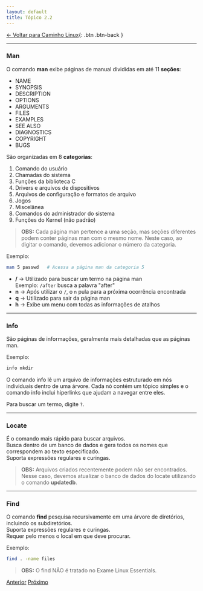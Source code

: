 ```yaml
---
layout: default 
title: Tópico 2.2
---
```


[← Voltar para Caminho Linux](/linux-essentials/01-book-lpi/Topico-02-Caminho-Linux/){: .btn .btn-back }

---

### Man

O comando **man** exibe páginas de manual divididas em até 11 **seções**:

- NAME
- SYNOPSIS
- DESCRIPTION
- OPTIONS
- ARGUMENTS
- FILES
- EXAMPLES
- SEE ALSO
- DIAGNOSTICS
- COPYRIGHT
- BUGS

São organizadas em 8 **categorias**:

1. Comando do usuário
2. Chamadas do sistema
3. Funções da biblioteca C
4. Drivers e arquivos de dispositivos
5. Arquivos de configuração e formatos de arquivo
6. Jogos
7. Miscelânea
8. Comandos do administrador do sistema
9. Funções do Kernel (não padrão)

> **OBS:** Cada página man pertence a uma seção, mas seções diferentes podem conter páginas man com o mesmo nome. Neste caso, ao digitar o comando, devemos adicionar o número da categoria.

Exemplo:
```sh
man 5 passwd   # Acessa a página man da categoria 5
```

- **/** → Utilizado para buscar um termo na página man  
  Exemplo: `/after` busca a palavra "after"
- **n** → Após utilizar o `/`, o `n` pula para a próxima ocorrência encontrada
- **q** → Utilizado para sair da página man
- **h** → Exibe um menu com todas as informações de atalhos

---

### Info

São páginas de informações, geralmente mais detalhadas que as páginas man.

Exemplo:
```sh
info mkdir
```
O comando info lê um arquivo de informações estruturado em nós individuais dentro de uma árvore. Cada nó contém um tópico simples e o comando info inclui hiperlinks que ajudam a navegar entre eles.

Para buscar um termo, digite `?`.

---

### Locate

É o comando mais rápido para buscar arquivos.  
Busca dentro de um banco de dados e gera todos os nomes que correspondem ao texto especificado.  
Suporta expressões regulares e curingas.

> **OBS:** Arquivos criados recentemente podem não ser encontrados. Nesse caso, devemos atualizar o banco de dados do locate utilizando o comando **updatedb**.

---

### Find

O comando **find** pesquisa recursivamente em uma árvore de diretórios, incluindo os subdiretórios.  
Suporta expressões regulares e curingas.  
Requer pelo menos o local em que deve procurar.

Exemplo:
```sh
find . -name files
```

> **OBS:** O find NÃO é tratado no Exame Linux Essentials.

<div class="nav-buttons two-buttons">
  <a href="/linux-essentials/01-book-lpi/Topico-02-Caminho-Linux/2.1-BasicoDaLinhaDeComando" class="btn btn-back">Anterior</a>
  <a href="/linux-essentials/01-book-lpi/Topico-02-Caminho-Linux/2.3-UsandoDiretoriosAndListandoArquivos" class="btn btn-back">Próximo</a>
</div>
